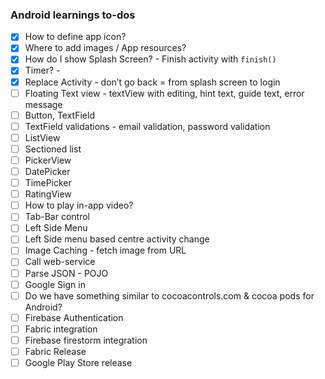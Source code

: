 ### Android learnings to-dos

- [x] How to define app icon?
- [x] Where to add images / App resources?
- [x] How do I show Splash Screen? - Finish activity with `finish()`
- [x] Timer? - 
- [x] Replace Activity - don’t go back = from splash screen to login
- [ ] Floating Text view - textView with editing, hint text, guide text, error message
- [ ] Button, TextField
- [ ] TextField validations - email validation, password validation
- [ ] ListView
- [ ] Sectioned list
- [ ] PickerView
- [ ] DatePicker
- [ ] TimePicker
- [ ] RatingView
- [ ] How to play in-app video?
- [ ] Tab-Bar control
- [ ] Left Side Menu
- [ ] Left Side menu based centre activity change
- [ ] Image Caching - fetch image from URL
- [ ] Call web-service
- [ ] Parse JSON - POJO
- [ ] Google Sign in
- [ ] Do we have something similar to cocoacontrols.com & cocoa pods for Android?
- [ ] Firebase Authentication
- [ ] Fabric integration 
- [ ] Firebase firestorm integration
- [ ] Fabric Release
- [ ] Google Play Store release